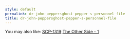 ```yaml
---
style: default
permalink: dr-john-peppersghost-pepper-s-personnel-file
title: dr-john-peppersghost-pepper-s-personnel-file
---
```

You may also like:
[SCP-1319](http://scp-wiki.net/scp-1319)
[The Other Side - 1](http://scp-wiki.net/the-other-side)